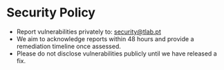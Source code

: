 # Security Policy

- Report vulnerabilities privately to: security@tlab.pt
- We aim to acknowledge reports within 48 hours and provide a remediation timeline once assessed.
- Please do not disclose vulnerabilities publicly until we have released a fix.
